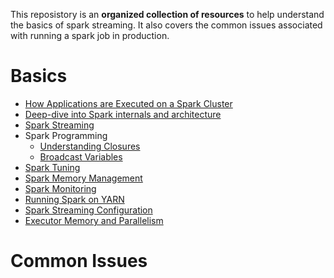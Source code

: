 This reposistory is an **organized collection of resources** to help understand the basics of spark streaming. 
It also covers the common issues associated with running a spark job in production.

Basics 
=======

  

*   [How Applications are Executed on a Spark Cluster](https://www.informit.com/articles/article.aspx?p=2928186)
*   [Deep-dive into Spark internals and architecture](https://www.freecodecamp.org/news/deep-dive-into-spark-internals-and-architecture-f6e32045393b/)
*   [Spark Streaming](https://jaceklaskowski.gitbooks.io/spark-streaming/)
*   Spark Programming
    *   [Understanding Closures](https://spark.apache.org/docs/2.2.0/rdd-programming-guide.html#understanding-closures-a-nameclosureslinka)
    *   [Broadcast Variables](https://spark.apache.org/docs/2.2.0/rdd-programming-guide.html#broadcast-variables)
*   [Spark Tuning](https://spark.apache.org/docs/latest/tuning.html)
*   [Spark Memory Management](https://spark.apache.org/docs/latest/tuning.html#memory-management-overview)
*   [Spark Monitoring](https://spark.apache.org/docs/latest/monitoring.html)
*   [Running Spark on YARN](http://spark.apache.org/docs/latest/running-on-yarn.html)
*   [Spark Streaming Configuration](https://spark.apache.org/docs/latest/configuration.html#spark-streaming)
*   [Executor Memory and Parallelism](https://blog.cloudera.com/how-to-tune-your-apache-spark-jobs-part-2/#:~:text=The%20cores%20property%20controls%20the,tasks%20at%20the%20same%20time.)  
      
      
    

Common Issues 
==============
